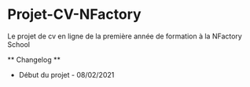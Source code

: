 # Projet-CV-NFactory
Le projet de cv en ligne de la première année de formation à la NFactory School

** Changelog **
- Début du projet - 08/02/2021
